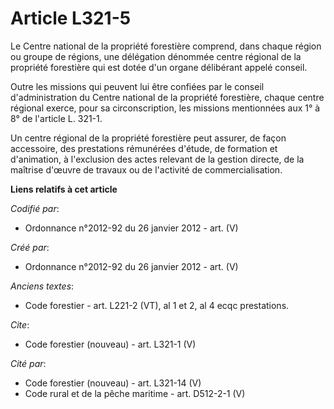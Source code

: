 # Article L321-5

Le Centre national de la propriété forestière comprend, dans chaque région ou groupe de régions, une délégation dénommée
centre régional de la propriété forestière qui est dotée d'un organe délibérant appelé conseil.

Outre les missions qui peuvent lui être confiées par le conseil d'administration du Centre national de la propriété
forestière, chaque centre régional exerce, pour sa circonscription, les missions mentionnées aux 1° à 8° de l'article L.
321-1.

Un centre régional de la propriété forestière peut assurer, de façon accessoire, des prestations rémunérées d'étude, de
formation et d'animation, à l'exclusion des actes relevant de la gestion directe, de la maîtrise d'œuvre de travaux ou de
l'activité de commercialisation.

**Liens relatifs à cet article**

_Codifié par_:

  - Ordonnance n°2012-92 du 26 janvier 2012 - art. (V)

_Créé par_:

  - Ordonnance n°2012-92 du 26 janvier 2012 - art. (V)

_Anciens textes_:

  - Code forestier - art. L221-2 (VT), al 1 et 2, al 4 ecqc prestations.

_Cite_:

  - Code forestier (nouveau) - art. L321-1 (V)

_Cité par_:

  - Code forestier (nouveau) - art. L321-14 (V)
  - Code rural et de la pêche maritime - art. D512-2-1 (V)
